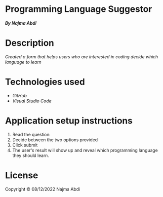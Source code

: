 # **Programming Language Suggestor**
##### By Najma Abdi

# Description
  *Created a form that helps users who are interested in coding decide which language to learn*

# Technologies used
- *GitHub*
- *Visual Studio Code*

# Application setup instructions
1. Read the question
2. Decide between the two options provided
3. Click submit
4. The user's result will show up and reveal which programming language they should learn.


# License
  Copyright &copy; 08/12/2022 Najma Abdi